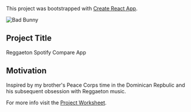 This project was bootstrapped with [Create React App](https://github.com/facebook/create-react-app).

![Bad Bunny](https://media1.giphy.com/media/l2QDOG2LRVGTwsCWs/source.gif)

## Project Title

Reggaeton Spotify Compare App

## Motivation

Inspired by my brother's Peace Corps time in the Dominican Repbulic and his subsequent obsession with Reggaeton music.

For more info visit the [Project Worksheet](https://github.com/wt08/Reggaeton_App/blob/master/project-worksheet.md).

